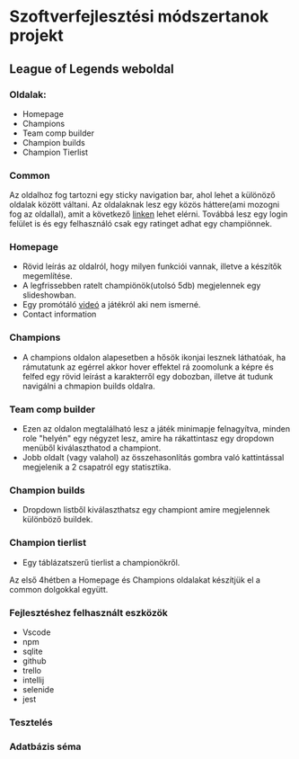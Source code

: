 # Szoftverfejlesztési módszertanok projekt

## League of Legends weboldal

### Oldalak:
* Homepage
* Champions
* Team comp builder
* Champion builds
* Champion Tierlist

### Common

Az oldalhoz fog tartozni egy sticky navigation bar, ahol lehet a különöző oldalak között váltani.
Az oldalaknak lesz egy közös háttere(ami mozogni fog az oldallal), amit a következő [linken](https://www.guidingtech.com/wp-content/uploads/Best-League-of-Legends-Wallpapers-3_4d470f76dc99e18ad75087b1b8410ea9.jpg) lehet elérni.
Továbbá lesz egy login felület is és egy felhasználó csak egy ratinget adhat egy champiönnek.

### Homepage
* Rövid leírás az oldalról, hogy milyen funkciói vannak, illetve a készítők megemlítése.
* A legfrissebben ratelt champiönök(utolsó 5db) megjelennek egy slideshowban.
* Egy promótáló [videó](https://www.youtube.com/watch?v=mDYqT0_9VR4) a játékról aki nem ismerné.
* Contact information

### Champions

* A champions oldalon alapesetben a hősök ikonjai lesznek láthatóak, ha rámutatunk az egérrel akkor hover effektel rá zoomolunk a képre és felfed egy rövid leírást a karakterről egy dobozban, illetve át tudunk navigálni a chmapion builds oldalra.

### Team comp builder

* Ezen az oldalon megtalálható lesz a játék minimapje felnagyítva, minden role "helyén" egy négyzet lesz, amire ha rákattintasz egy dropdown menüből kiválaszthatod a championt.
* Jobb oldalt (vagy valahol) az összehasonlítás gombra való kattintással megjelenik a 2 csapatról egy statisztika.

### Champion builds

* Dropdown listből kiválaszthatsz egy championt amire megjelennek különböző buildek.

### Champion tierlist

* Egy táblázatszerű tierlist a championökről.

Az első 4hétben a Homepage és Champions oldalakat készítjük el a common dolgokkal együtt.

### Fejlesztéshez felhasznált eszközök
* Vscode
* npm
* sqlite
* github
* trello
* intellij
* selenide
* jest

### Tesztelés

### Adatbázis séma
